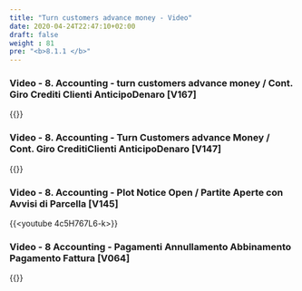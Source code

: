 ```yaml
---
title: "Turn customers advance money - Video"
date: 2020-04-24T22:47:10+02:00
draft: false
weight : 81
pre: "<b>8.1.1 </b>"
---
```


### Video - 8. Accounting  - turn customers advance money / Cont. Giro Crediti Clienti  AnticipoDenaro [V167]
{{<youtube oKl4Jp600xw>}}

### Video - 8. Accounting - Turn Customers advance Money / Cont. Giro CreditiClienti  AnticipoDenaro [V147]
{{<youtube cFpUKk15IgE>}}

### Video - 8. Accounting - Plot Notice Open / Partite Aperte con Avvisi di Parcella [V145]
{{<youtube 4c5H767L6-k>}}

### Video - 8  Accounting - Pagamenti Annullamento Abbinamento Pagamento Fattura [V064]
{{<youtube D7alY4Eq3NM>}}
